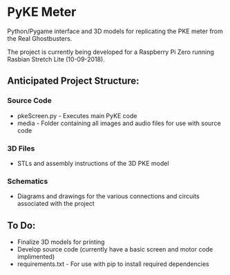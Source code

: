 # PyKE Meter
Python/Pygame interface and 3D models for replicating the PKE meter from the Real Ghostbusters.

The project is currently being developed for a Raspberry Pi Zero running Rasbian Stretch Lite (10-09-2018).

## Anticipated Project Structure:

### Source Code

* pkeScreen.py - Executes main PyKE code
* media - Folder containing all images and audio files for use with source code

### 3D Files

* STLs and assembly instructions of the 3D PKE model

### Schematics  
* Diagrams and drawings for the various connections and circuits associated with the project

## To Do:

* Finalize 3D models for printing
* Develop source code (currently have a basic screen and motor code implimented)
* requirements.txt - For use with pip to install required dependencies
